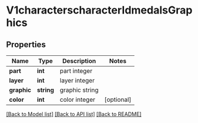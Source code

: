 # V1characterscharacterIdmedalsGraphics

## Properties
Name | Type | Description | Notes
------------ | ------------- | ------------- | -------------
**part** | **int** | part integer | 
**layer** | **int** | layer integer | 
**graphic** | **string** | graphic string | 
**color** | **int** | color integer | [optional] 

[[Back to Model list]](../README.md#documentation-for-models) [[Back to API list]](../README.md#documentation-for-api-endpoints) [[Back to README]](../README.md)


